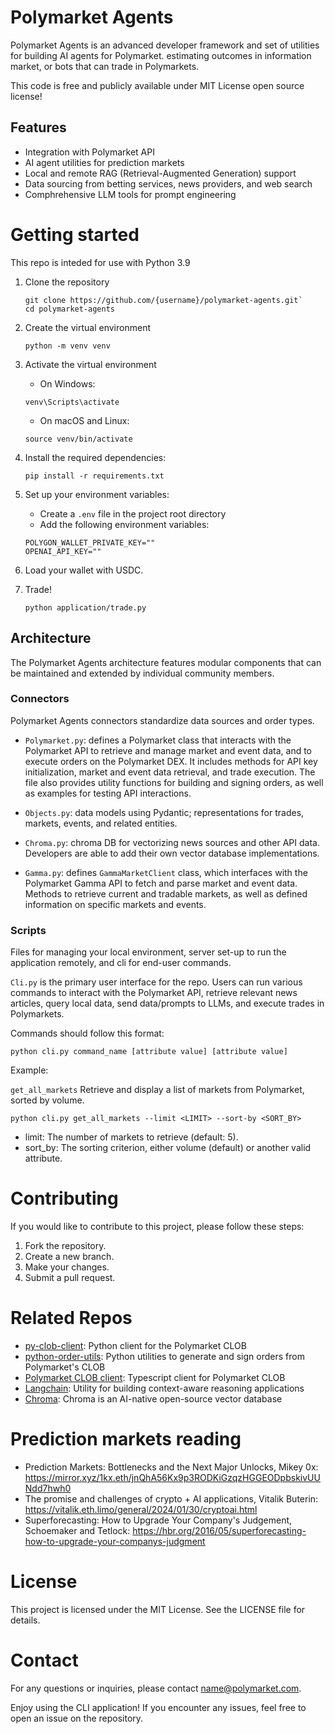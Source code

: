 # Polymarket Agents

Polymarket Agents is an advanced developer framework and set of utilities for building AI agents for Polymarket. estimating outcomes in information market, or bots that can trade in Polymarkets.

This code is free and publicly available under MIT License open source license!

## Features

- Integration with Polymarket API
- AI agent utilities for prediction markets
- Local and remote RAG (Retrieval-Augmented Generation) support
- Data sourcing from betting services, news providers, and web search
- Comphrehensive LLM tools for prompt engineering

# Getting started

This repo is inteded for use with Python 3.9

1. Clone the repository

   ```
   git clone https://github.com/{username}/polymarket-agents.git`
   cd polymarket-agents
   ```

2. Create the virtual environment

   ```
   python -m venv venv
   ```

3. Activate the virtual environment

   - On Windows:

   ```
   venv\Scripts\activate
   ```

   - On macOS and Linux:

   ```
   source venv/bin/activate
   ```

4. Install the required dependencies:

   ```
   pip install -r requirements.txt
   ```

5. Set up your environment variables:

   - Create a `.env` file in the project root directory
   - Add the following environment variables:

   ```
   POLYGON_WALLET_PRIVATE_KEY=""
   OPENAI_API_KEY=""
   ```

6. Load your wallet with USDC.

7. Trade! 

   ```
   python application/trade.py
   ```

## Architecture

The Polymarket Agents architecture features modular components that can be maintained and extended by individual community members.

### Connectors

Polymarket Agents connectors standardize data sources and order types.

- `Polymarket.py`: defines a Polymarket class that interacts with the Polymarket API to retrieve and manage market and event data, and to execute orders on the Polymarket DEX. It includes methods for API key initialization, market and event data retrieval, and trade execution. The file also provides utility functions for building and signing orders, as well as examples for testing API interactions.

- `Objects.py`: data models using Pydantic; representations for trades, markets, events, and related entities.

- `Chroma.py`: chroma DB for vectorizing news sources and other API data. Developers are able to add their own vector database implementations.

- `Gamma.py`: defines `GammaMarketClient` class, which interfaces with the Polymarket Gamma API to fetch and parse market and event data. Methods to retrieve current and tradable markets, as well as defined information on specific markets and events.

### Scripts

Files for managing your local environment, server set-up to run the application remotely, and cli for end-user commands.

`Cli.py` is the primary user interface for the repo. Users can run various commands to interact with the Polymarket API, retrieve relevant news articles, query local data, send data/prompts to LLMs, and execute trades in Polymarkets.

Commands should follow this format:

`python cli.py command_name [attribute value] [attribute value]`

Example:

`get_all_markets`
Retrieve and display a list of markets from Polymarket, sorted by volume.

```
python cli.py get_all_markets --limit <LIMIT> --sort-by <SORT_BY>
```

- limit: The number of markets to retrieve (default: 5).
- sort_by: The sorting criterion, either volume (default) or another valid attribute.

# Contributing

If you would like to contribute to this project, please follow these steps:

1. Fork the repository.
2. Create a new branch.
3. Make your changes.
4. Submit a pull request.

# Related Repos

- [py-clob-client](https://github.com/Polymarket/py-clob-client): Python client for the Polymarket CLOB
- [python-order-utils](https://github.com/Polymarket/python-order-utils): Python utilities to generate and sign orders from Polymarket's CLOB
- [Polymarket CLOB client](https://github.com/Polymarket/clob-client): Typescript client for Polymarket CLOB
- [Langchain](https://github.com/langchain-ai/langchain): Utility for building context-aware reasoning applications
- [Chroma](https://docs.trychroma.com/getting-started): Chroma is an AI-native open-source vector database

# Prediction markets reading

- Prediction Markets: Bottlenecks and the Next Major Unlocks, Mikey 0x: https://mirror.xyz/1kx.eth/jnQhA56Kx9p3RODKiGzqzHGGEODpbskivUUNdd7hwh0
- The promise and challenges of crypto + AI applications, Vitalik Buterin: https://vitalik.eth.limo/general/2024/01/30/cryptoai.html
- Superforecasting: How to Upgrade Your Company's Judgement, Schoemaker and Tetlock: https://hbr.org/2016/05/superforecasting-how-to-upgrade-your-companys-judgment

# License

This project is licensed under the MIT License. See the LICENSE file for details.

# Contact

For any questions or inquiries, please contact name@polymarket.com.

Enjoy using the CLI application! If you encounter any issues, feel free to open an issue on the repository.
